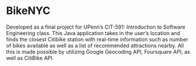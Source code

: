# BikeNYC

Developed as a final project for UPenn’s CIT-591: Introduction to Software Engineering class. This Java application takes in the user’s location and finds the closest Citibike station with real-time information such as number of bikes available as well as a list of recommended attractions nearby. All this is made possible by utilizing Google Geocoding API, Foursquare API, as well as CitiBike API.
